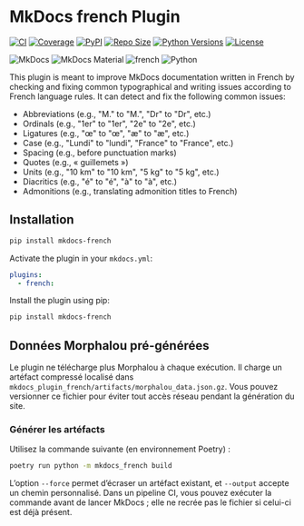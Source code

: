 # MkDocs french Plugin

[![CI](https://github.com/yves-chevallier/mkdocs-french/actions/workflows/ci.yml/badge.svg)](https://github.com/yves-chevallier/mkdocs-french/actions/workflows/ci.yml)
[![Coverage](https://codecov.io/gh/yves-chevallier/mkdocs-french/branch/main/graph/badge.svg)](https://codecov.io/gh/yves-chevallier/mkdocs-french)
[![PyPI](https://img.shields.io/pypi/v/mkdocs-french.svg)](https://pypi.org/project/mkdocs-french/)
[![Repo Size](https://img.shields.io/github/repo-size/yves-chevallier/mkdocs-french.svg)](https://github.com/yves-chevallier/mkdocs-french)
[![Python Versions](https://img.shields.io/pypi/pyversions/mkdocs-french.svg?logo=python)](https://pypi.org/project/mkdocs-french/)
[![License](https://img.shields.io/badge/License-MIT-yellow.svg)](LICENSE.md)

![MkDocs](https://img.shields.io/badge/MkDocs-1.6+-blue.svg?logo=mkdocs)
![MkDocs Material](https://img.shields.io/badge/MkDocs%20Material-supported-success.svg?logo=materialdesign)
![french](https://img.shields.io/badge/french-API-lightgrey.svg?logo=french)
![Python](https://img.shields.io/badge/Python-typed-blue.svg?logo=python)

This plugin is meant to improve MkDocs documentation written in French by checking and fixing common typographical and writing issues according to French language rules. It can detect and fix the following common issues:

- Abbreviations (e.g., "M." to "M.", "Dr" to "Dr", etc.)
- Ordinals (e.g., "1er" to "1er", "2e" to "2e", etc.)
- Ligatures (e.g., "œ" to "œ", "æ" to "æ", etc.)
- Case (e.g., "Lundi" to "lundi", "France" to "France", etc.)
- Spacing (e.g., before punctuation marks)
- Quotes (e.g., « guillemets »)
- Units (e.g., "10 km" to "10 km", "5 kg" to "5 kg", etc.)
- Diacritics (e.g., "é" to "é", "à" to "à", etc.)
- Admonitions (e.g., translating admonition titles to French)

## Installation

```bash
pip install mkdocs-french
```

Activate the plugin in your `mkdocs.yml`:

```yaml
plugins:
  - french:
```

Install the plugin using pip:

```bash
pip install mkdocs-french
```

## Données Morphalou pré-générées

Le plugin ne télécharge plus Morphalou à chaque exécution.
Il charge un artéfact compressé localisé dans `mkdocs_plugin_french/artifacts/morphalou_data.json.gz`.
Vous pouvez versionner ce fichier pour éviter tout accès réseau pendant la génération du site.

### Générer les artéfacts

Utilisez la commande suivante (en environnement Poetry) :

```bash
poetry run python -m mkdocs_french build
```

L’option `--force` permet d’écraser un artéfact existant, et `--output` accepte un chemin personnalisé.
Dans un pipeline CI, vous pouvez exécuter la commande avant de lancer MkDocs ; elle ne recrée pas le fichier si celui-ci est déjà présent.
